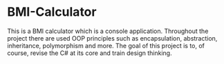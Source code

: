 # BMI-Calculator
This is a BMI calculator which is a console application. Throughout the project there are used OOP principles such as encapsulation, abstraction, inheritance, polymorphism and more. The goal of this project is to, of course, revise the C# at its core and train design thinking.
